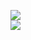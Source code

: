 [![](https://img.shields.io/badge/Made%20With-Github%20Spray-lightgrey.svg?style=for-the-badge&logo=github)](https://github.com/Annihil/github-spray#2573)  
[![](https://i.imgur.com/2DrTn0Z.gif)](https://github.com/Annihil/github-spray)